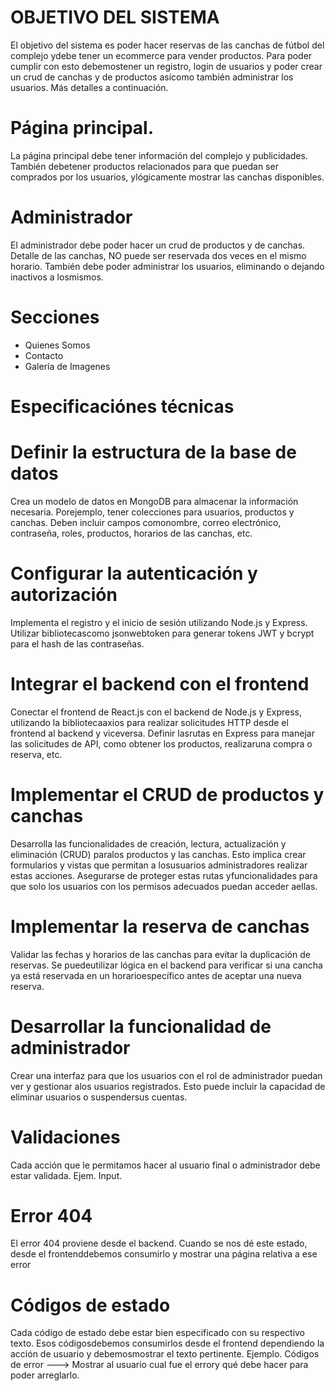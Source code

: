 # OBJETIVO DEL SISTEMA
El objetivo del sistema es poder hacer reservas de las canchas de fútbol del complejo ydebe tener un ecommerce para vender productos. Para poder cumplir con esto debemostener un registro, login de usuarios y poder crear un crud de canchas y de productos asícomo también administrar los usuarios. Más detalles a continuación.


# Página principal.
La página principal debe tener información del complejo y publicidades. También debetener productos relacionados para que puedan ser comprados por los usuarios, ylógicamente mostrar las canchas disponibles.

# Administrador
El administrador debe poder hacer un crud de productos y de canchas.
Detalle de las canchas, NO puede ser reservada dos veces en el mismo horario.
También debe poder administrar los usuarios, eliminando o dejando inactivos a losmismos.

# Secciones
- Quienes Somos
- Contacto
- Galería de Imagenes

# Especificaciónes técnicas

# Definir la estructura de la base de datos
Crea un modelo de datos en MongoDB para almacenar la información necesaria. Porejemplo,
tener colecciones para usuarios, productos y canchas. Deben incluir campos comonombre, correo electrónico, contraseña, roles, productos, horarios de las canchas, etc.

# Configurar la autenticación y autorización
Implementa el registro y el inicio de sesión utilizando Node.js y Express. Utilizar bibliotecascomo jsonwebtoken para generar tokens JWT y bcrypt para el hash de las contraseñas.

# Integrar el backend con el frontend
Conectar el frontend de React.js con el backend de Node.js y Express, utilizando la bibliotecaaxios para realizar solicitudes HTTP desde el frontend al backend y viceversa. Definir lasrutas en Express para manejar las solicitudes de API, como obtener los productos, realizaruna compra o reserva, etc.

# Implementar el CRUD de productos y canchas
Desarrolla las funcionalidades de creación, lectura, actualización y eliminación (CRUD) paralos productos y las canchas. Esto implica crear formularios y vistas que permitan a losusuarios administradores realizar estas acciones. Asegurarse de proteger estas rutas yfuncionalidades para que solo los usuarios con los permisos adecuados puedan acceder aellas.

# Implementar la reserva de canchas
Validar las fechas y horarios de las canchas para evitar la duplicación de reservas. Se puedeutilizar lógica en el backend para verificar si una cancha ya está reservada en un horarioespecífico antes de aceptar una nueva reserva.

# Desarrollar la funcionalidad de administrador
Crear una interfaz para que los usuarios con el rol de administrador puedan ver y gestionar alos usuarios registrados. Esto puede incluir la capacidad de eliminar usuarios o suspendersus cuentas.

# Validaciones
Cada acción que le permitamos hacer al usuario final o administrador debe estar validada.
Ejem. Input.

# Error 404
El error 404 proviene desde el backend. Cuando se nos dé este estado, desde el frontenddebemos consumirlo y mostrar una página relativa a ese error

# Códigos de estado
Cada código de estado debe estar bien especificado con su respectivo texto. Esos códigosdebemos consumirlos desde el frontend dependiendo la acción de usuario y debemosmostrar el texto pertinente. Ejemplo. Códigos de error ---> Mostrar al usuario cual fue el errory qué debe hacer para poder arreglarlo.